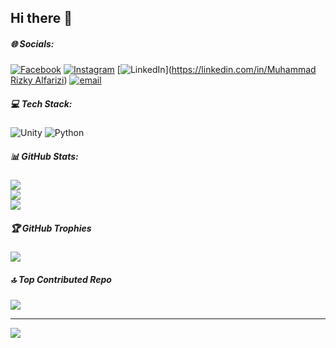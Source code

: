 ## Hi there 👋

<!--
**Kial1266/Kial1266** is a ✨ _special_ ✨ repository because its `README.md` (this file) appears on your GitHub profile.

Here are some ideas to get you started:

- 🔭 I’m currently working on ...
- 🌱 I’m currently learning ...
- 👯 I’m looking to collaborate on ...
- 🤔 I’m looking for help with ...
- 💬 Ask me about ...
- 📫 How to reach me: ...
- 😄 Pronouns: ...
- ⚡ Fun fact: ...
-->


##### 🌐 Socials:
[![Facebook](https://img.shields.io/badge/Facebook-%231877F2.svg?logo=Facebook&logoColor=white)](https://facebook.com/KIAL) [![Instagram](https://img.shields.io/badge/Instagram-%23E4405F.svg?logo=Instagram&logoColor=white)](https://instagram.com/kyallki) [![LinkedIn](https://img.shields.io/badge/LinkedIn-%230077B5.svg?logo=linkedin&logoColor=white)]([https://linkedin.com/in/Muhammad Rizky Alfarizi](https://www.linkedin.com/in/muhammad-rizky-alfarizi-29838b328/)) [![email](https://img.shields.io/badge/Email-D14836?logo=gmail&logoColor=white)](mailto:muhammadrizkyal1266@gmail.com) 

##### 💻 Tech Stack:
![Unity](https://img.shields.io/badge/unity-%23000000.svg?style=for-the-badge&logo=unity&logoColor=white) ![Python](https://img.shields.io/badge/python-3670A0?style=for-the-badge&logo=python&logoColor=ffdd54)

##### 📊 GitHub Stats:
![](https://github-readme-stats.vercel.app/api?username=Kial1266&theme=dark&hide_border=false&include_all_commits=false&count_private=false)<br/>
![](https://nirzak-streak-stats.vercel.app/?user=Kial1266&theme=dark&hide_border=false)<br/>
![](https://github-readme-stats.vercel.app/api/top-langs/?username=Kial1266&theme=dark&hide_border=false&include_all_commits=false&count_private=false&layout=compact)


##### 🏆 GitHub Trophies
![](https://github-profile-trophy.vercel.app/?username=Kial1266&theme=radical&no-frame=false&no-bg=true&margin-w=4)


##### 🔝 Top Contributed Repo
![](https://github-contributor-stats.vercel.app/api?username=Kial1266&limit=5&theme=dark&combine_all_yearly_contributions=true)

---
[![](https://visitcount.itsvg.in/api?id=Kial1266&icon=0&color=0)](https://visitcount.itsvg.in)

<!-- Proudly created with GPRM ( https://gprm.itsvg.in ) -->
